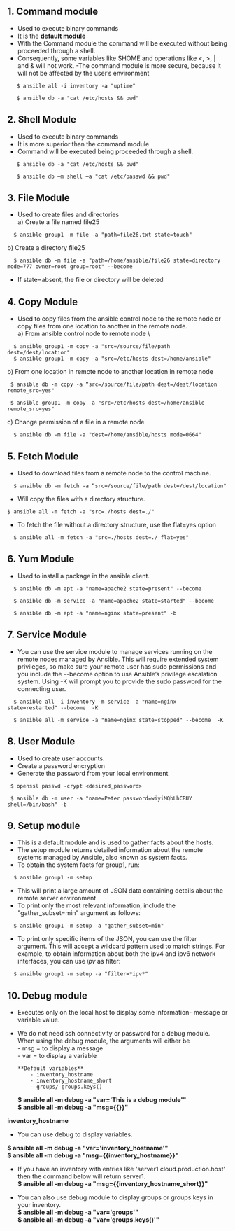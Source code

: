 ## **1. Command module**
- Used to execute binary commands
- It is the **default module**
- With the Command module the command will be executed without being proceeded through a shell.
- Consequently, some variables like $HOME and operations like <, >, | and & will not work.
-The command module is more secure, because it will not be affected by the user’s environment 
```
   $ ansible all -i inventory -a "uptime"

   $ ansible db -a "cat /etc/hosts && pwd"
```
## **2. Shell Module**
- Used to execute binary commands
- It is more superior than the command module
- Command will be executed being proceeded through a shell.
```
   $ ansible db -a "cat /etc/hosts && pwd"

   $ ansible db –m shell –a "cat /etc/passwd && pwd"
```
## **3. File Module**
- Used to create files and directories \
 a) Create a file named file25
```
  $ ansible group1 -m file -a "path=file26.txt state=touch"
```
 b) Create a directory file25 
``` 
  $ ansible db -m file -a "path=/home/ansible/file26 state=directory mode=777 owner=root group=root" --become
```
- If state=absent, the file or directory will be deleted

## **4. Copy Module**
- Used to copy files from the ansible control node to the remote
node or copy files from one location to another in the remote
node. \
a) From ansible control node to remote node \
```
  $ ansible group1 -m copy -a "src=/source/file/path dest=/dest/location"
  $ ansible group1 -m copy -a "src=/etc/hosts dest=/home/ansible"
```
 b) From one location in remote node to another location in remote node 
 ```
  $ ansible db -m copy -a “src=/source/file/path dest=/dest/location remote_src=yes"

  $ ansible group1 -m copy -a "src=/etc/hosts dest=/home/ansible remote_src=yes"
```
 c) Change permission of a file in a remote node 
```
  $ ansible db -m file -a "dest=/home/ansible/hosts mode=0664"
```
## **5. Fetch Module**
- Used to download files from a remote node to the control machine.
```
  $ ansible db -m fetch -a “src=/source/file/path dest=/dest/location"
```
- Will copy the files with a directory structure.
```
$ ansible all -m fetch -a "src=./hosts dest=./"
```
- To fetch the file without a directory structure, use the flat=yes option
```
  $ ansible all -m fetch -a "src=./hosts dest=./ flat=yes"
```
## **6. Yum Module**
- Used to install a package in the ansible client.
```
  $ ansible db -m apt -a "name=apache2 state=present" --become

  $ ansible db -m service -a "name=apache2 state=started" --become

  $ ansible db -m apt -a "name=nginx state=present" -b
```
## **7. Service Module**
- You can use the service module to manage services running on the remote nodes managed by Ansible. This will require extended system privileges, so make sure your remote user has sudo permissions and you include the --become option to use Ansible’s privilege escalation system. Using -K will prompt you to provide the sudo password for the connecting user.
```
  $ ansible all -i inventory -m service -a "name=nginx state=restarted" --become  -K

  $ ansible all -m service -a "name=nginx state=stopped" --become  -K
```
## **8. User Module**
 - Used to create user accounts.
 - Create a password encryption
 - Generate the password from your local environment
```
 $ openssl passwd -crypt <desired_password>

 $ ansible db -m user -a "name=Peter password=wiyiMQbLhCRUY shell=/bin/bash" -b
```
## **9. Setup module**
- This is a default module and is used to gather facts about the hosts.
- The setup module returns detailed information about the remote systems managed by Ansible, also known as system facts.
- To obtain the system facts for group1, run:
```
  $ ansible group1 -m setup
```
- This will print a large amount of JSON data containing details about the remote server environment.
- To print only the most relevant information, include the "gather_subset=min" argument as follows:
```
  $ ansible group1 -m setup -a "gather_subset=min"
```
- To print only specific items of the JSON, you can use the filter argument. This will accept a wildcard pattern used to match strings. For example, to obtain information about both the ipv4 and ipv6 network interfaces, you can use *ipv* as filter:
```
  $ ansible group1 -m setup -a "filter=*ipv*"
```
## **10. Debug module**
- Executes only on the local host to display some information- message or variable value.
- We do not need ssh connectivity or password for a debug module. When using the debug module, the arguments will either be \
      - msg  =  to display a message \
      - var  = to display a variable

      **Default variables**
          - inventory_hostname
          - inventory_hostname_short
          - groups/ groups.keys()

  **$ ansible all -m debug -a "var='This is a debug module'"** \
  **$ ansible all -m debug -a "msg={{}}"**

 **inventory_hostname**
  - You can use debug to display variables.

  **$ ansible all -m debug -a "var='inventory_hostname'"** \
  **$ ansible all -m debug -a "msg={{inventory_hostname}}"**

  - If you have an inventory with entries like 'server1.cloud.production.host' then the command below will return server1. \
  **$ ansible all -m debug -a "msg={{inventory_hostname_short}}"**

  - You can also use debug module to display groups or groups keys in your inventory. \
  **$ ansible all -m debug -a "var='groups'"** \
  **$ ansible all -m debug -a "var='groups.keys()'"**
